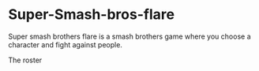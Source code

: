 # Super-Smash-bros-flare

Super smash brothers flare is a smash brothers game where you choose a character and fight against people.

The roster



